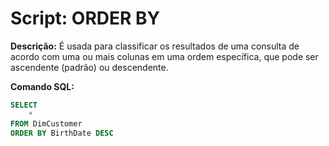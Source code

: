 # Script: ORDER BY

**Descrição:** É usada para classificar os resultados de uma consulta de acordo com uma ou mais colunas em uma ordem específica, que pode ser ascendente (padrão) ou descendente. 

**Comando SQL:**
```SQL
SELECT 
	* 
FROM DimCustomer
ORDER BY BirthDate DESC
